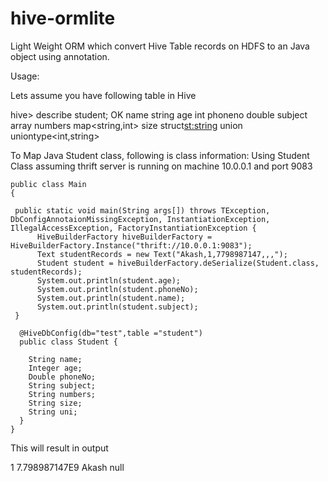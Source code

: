 hive-ormlite
============

Light Weight ORM which convert Hive Table records on HDFS to an Java object using annotation.


Usage:

Lets assume you have following table in Hive 

hive> describe student;
OK
name                	string
age                 	int
phoneno             	double
subject             	array<string>
numbers             	map<string,int>
size                	struct<st:string>
union                	uniontype<int,string>


To Map Java Student class, following is class information:
Using Student Class assuming thrift server is running on machine 10.0.0.1 and port 9083

    public class Main 
    {

     public static void main(String args[]) throws TException, DbConfigAnnotaionMissingException, InstantiationException, IllegalAccessException, FactoryInstantiationException {
          HiveBuilderFactory hiveBuilderFactory = HiveBuilderFactory.Instance("thrift://10.0.0.1:9083");
          Text studentRecords = new Text("Akash,1,7798987147,,,");
          Student student = hiveBuilderFactory.deSerialize(Student.class, studentRecords);
          System.out.println(student.age);
          System.out.println(student.phoneNo);
          System.out.println(student.name);
          System.out.println(student.subject);
     }
    
      @HiveDbConfig(db="test",table ="student")
      public class Student {

        String name;
        Integer age;
        Double phoneNo;
        String subject;
        String numbers;
        String size;
        String uni;
      }
    }



This will result in output 

1
7.798987147E9
Akash
null



